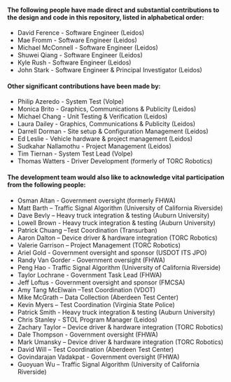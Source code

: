 #### The following people have made direct and substantial contributions to the design and code in this repository, listed in alphabetical order:
* David Ference - Software Engineer (Leidos)
* Mae Fromm - Software Engineer (Leidos)
* Michael McConnell - Software Engineer (Leidos)
* Shuwei Qiang - Software Engineer (Leidos)
* Kyle Rush - Software Engineer (Leidos) 
* John Stark - Software Engineer & Principal Investigator (Leidos)

#### Other significant contributions have been made by:
* Philip Azeredo - System Test (Volpe) 
* Monica Brito - Graphics, Communications & Publicity (Leidos)
* Michael Chang - Unit Testing & Verification (Leidos) 
* Laura Dailey - Graphics, Communications & Publicity (Leidos)
* Darrell Dorman - Site setup & Configuration Management (Leidos) 
* Ed Leslie - Vehicle hardware & project management (Leidos)
* Sudkahar Nallamothu - Project Management (Leidos)
* Tim Tiernan - System Test Lead (Volpe) 
* Thomas Watters - Driver Development (formerly of TORC Robotics)

#### The development team would also like to acknowledge vital participation from the following people:
* Osman Altan - Government oversight (formerly FHWA) 
* Matt Barth – Traffic Signal Algorithm (University of California Riverside)
* Dave Bevly – Heavy truck integration & testing (Auburn University)
* Lowell Brown - Heavy truck integration & testing (Auburn University)
* Patrick Chuang –Test Coordination (Transurban)
* Aaron Dalton – Device driver & hardware integration (TORC Robotics)
* Valerie Garrison – Project Management (TORC Robotics)
* Ariel Gold - Government oversight and sponsor (USDOT ITS JPO)
* Randy Van Gorder - Government oversight (FHWA) 
* Peng Hao - Traffic Signal Algorithm (University of California Riverside)
* Taylor Lochrane - Government Task Lead (FHWA)
* Jeff Loftus - Government oversight and sponsor (FMCSA)
* Amy Tang McElwain –Test Coordination (VDOT)
* Mike McGrath – Data Collection (Aberdeen Test Center)
* Kevin Myers – Test Coordination (Virginia State Police)
* Patrick Smith - Heavy truck integration & testing (Auburn University) 
* Chris Stanley - STOL Program Manager (Leidos) 
* Zachary Taylor – Device driver & hardware integration (TORC Robotics)
* Dale Thompson - Government oversight (FHWA)
* Mark Umansky – Device driver & hardware integration (TORC Robotics)
* David Will – Test Coordination (Aberdeen Test Center)
* Govindarajan Vadakpat - Government oversight (FHWA) 
* Guoyuan Wu – Traffic Signal Algorithm (University of California Riverside)

